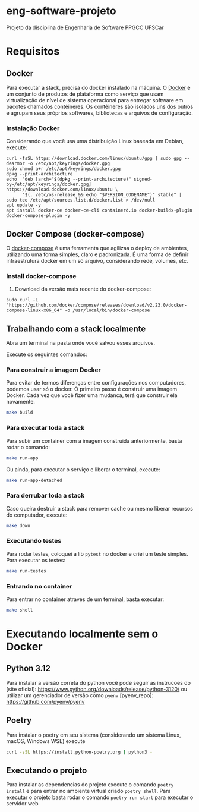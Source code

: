 # eng-software-projeto
Projeto da disciplina de Engenharia de Software PPGCC UFSCar


# Requisitos

## Docker

Para executar a stack, precisa do docker instalado na máquina. O [Docker][docker_wiki] é um conjunto de produtos de plataforma como serviço que usam virtualização de nível de sistema operacional para entregar software em pacotes chamados contêineres. Os contêineres são isolados uns dos outros e agrupam seus próprios softwares, bibliotecas e arquivos de configuração.

### Instalação Docker

Considerando que você usa uma distribuição Linux baseada em Debian, execute:

```
curl -fsSL https://download.docker.com/linux/ubuntu/gpg | sudo gpg --dearmor -o /etc/apt/keyrings/docker.gpg
sudo chmod a+r /etc/apt/keyrings/docker.gpg
dpkg --print-architecture
echo  "deb [arch="$(dpkg --print-architecture)" signed-by=/etc/apt/keyrings/docker.gpg] https://download.docker.com/linux/ubuntu \
      "$(. /etc/os-release && echo "$VERSION_CODENAME")" stable" |   sudo tee /etc/apt/sources.list.d/docker.list > /dev/null
apt update -y
apt install docker-ce docker-ce-cli containerd.io docker-buildx-plugin docker-compose-plugin -y
```

## Docker Compose (docker-compose)

O [docker-compose][docker-compose_ref] é uma ferramenta que agilizaa o deploy de ambientes, utilizando uma forma simples, claro e padronizada. É uma forma de definir infraestrutura docker em um só arquivo, considerando rede, volumes, etc.

### Install docker-compose

1. Download da versão mais recente do docker-compose:

`sudo curl -L "https://github.com/docker/compose/releases/download/v2.23.0/docker-compose-linux-x86_64" -o /usr/local/bin/docker-compose`

## Trabalhando com a stack localmente

Abra um terminal na pasta onde você salvou esses arquivos.

Execute os seguintes comandos:

### Para construir a imagem Docker

Para evitar de termos diferenças entre configurações nos computadores, podemos usar só o docker. O primeiro passo é construir uma imagem Docker. Cada vez que você fizer uma mudança, terá que construir ela novamente.

```bash
make build
```

### Para executar toda a stack

Para subir um container com a imagem construida anteriormente, basta rodar o comando:

```bash
make run-app
```

Ou ainda, para executar o serviço e liberar o terminal, execute:

```bash
make run-app-detached
```

### Para derrubar toda a stack

Caso queira destruir a stack para remover cache ou mesmo liberar recursos do computador, execute:

```bash
make down
```

### Executando testes

Para rodar testes, coloquei a lib `pytest` no docker e criei um teste simples. Para executar os testes:

```bash
make run-testes
```

### Entrando no container

Para entrar no container através de um terminal, basta executar:

```bash
make shell
```

[docker_wiki]: https://pt.wikipedia.org/wiki/Docker_(software)]
[docker-compose_ref]: https://www.mundodocker.com.br/docker-compose/

# Executando localmente sem o Docker

## Python 3.12

Para instalar a versão correta do python você pode seguir as instrucoes do 
[site oficial]: https://www.python.org/downloads/release/python-3120/
ou utilizar um gerenciador de versão como `pyenv`
[pyenv_repo]: https://github.com/pyenv/pyenv

## Poetry

Para instalar o poetry em seu sistema (considerando um sistema Linux, macOS, Windows WSL) execute

``` bash
curl -sSL https://install.python-poetry.org | python3 -
```

## Executando o projeto

Para instalar as dependencias do projeto execute o comando `poetry install` e para entrar no ambiente virtual criado `poetry shell`.
Para executar o projeto basta rodar o comando `poetry run start` para executar o servidor web
